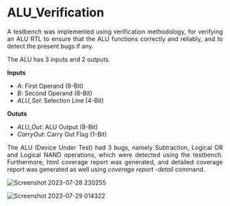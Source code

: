 # ALU_Verification
<p align = "justify">A testbench was implemented using  verification methodology, for verifying an ALU RTL to ensure that the ALU functions correctly and reliably, and to detect the present bugs if any.</p>
<p align = "justify">The ALU has 3 inputs and 2 outputs.</p>
<p align = "justify">
<b>Inputs</b> 
  <ul>
  <li><i>A</i>: First Operand (8-Bit)</li>
  <li><i>B</i>: Second Operand (8-Bit)</li>
  <li><i>ALU_Sel</i>: Selection Line (4-Bit)</li>
  </ul>
  </p>
<p align = "justify">
<b>Oututs</b> 
  <ul>
  <li><i>ALU_Out</i>: ALU Output (8-Bit)</li>
  <li><i>CarryOut</i>: Carry Out Flag (1-Bit)</li>
  </ul>
  </p>
<p align = "justify">
The ALU (Device Under Test) had 3 bugs, namely Subtraction,  Logical OR and Logical NAND operations, which were detected using the testbench. Furthermore, html coverage report was generated, and detailed coverage report was generated as well using <i>coverage report -detail</i> command.
</p>

![Screenshot 2023-07-28 230255](https://github.com/MayaLasheen/ALU_Verification/assets/137602736/8a7a2cc2-cb57-4d25-b429-eda9868064a3)

![Screenshot 2023-07-29 014322](https://github.com/MayaLasheen/ALU_Verification/assets/137602736/40ef1121-de28-43c5-8dcc-025e4c9c4d4e)


